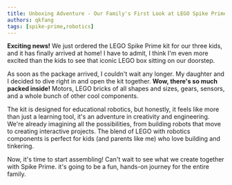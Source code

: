 ```yaml
---
title: Unboxing Adventure - Our Family's First Look at LEGO Spike Prime
authors: qkfang
tags: [spike-prime,robotics]
---
```



**Exciting news!** We just ordered the LEGO Spike Prime kit for our three kids, and it has finally arrived at home! I have to admit, I think I'm even more excited than the kids to see that iconic LEGO box sitting on our doorstep.

As soon as the package arrived, I couldn't wait any longer. My daughter and I decided to dive right in and open the kit together. **Wow, there's so much packed inside!** Motors, LEGO bricks of all shapes and sizes, gears, sensors, and a whole bunch of other cool components.

The kit is designed for educational robotics, but honestly, it feels like more than just a learning tool, it's an adventure in creativity and engineering. We're already imagining all the possibilities, from building robots that move to creating interactive projects. The blend of LEGO with robotics components is perfect for kids (and parents like me) who love building and tinkering.

Now, it's time to start assembling! Can't wait to see what we create together with Spike Prime. it's going to be a fun, hands-on journey for the entire family. 

